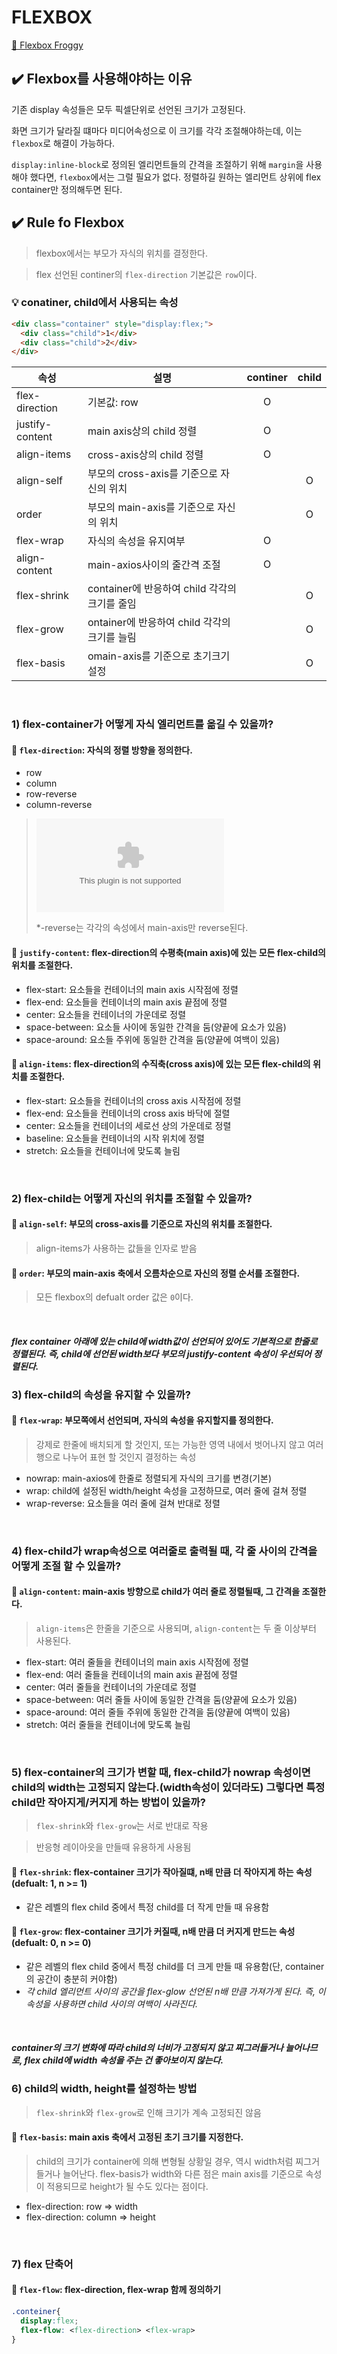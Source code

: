 # FLEXBOX
[🐸 Flexbox Froggy](https://flexboxfroggy.com/#ko)

## ✔️ Flexbox를 사용해야하는 이유
기존 display 속성들은 모두 픽셀단위로 선언된 크기가 고정된다.

화면 크기가 달라질 떄마다 미디어속성으로 이 크기를 각각 조절해야하는데, 이는 `flexbox`로 해결이 가능하다.

`display:inline-block`로 정의된 엘리먼트들의 간격을 조절하기 위해 `margin`을 사용해야 했다면, `flexbox`에서는 그럴 필요가 없다. 정렬하길 원하는 엘리먼트 상위에 flex container만 정의해두면 된다.

## ✔️ Rule fo Flexbox
> flexbox에서는 부모가 자식의 위치를 결정한다.

> flex 선언된 continer의 `flex-direction` 기본값은 `row`이다.

### 💡 conatiner, child에서 사용되는 속성
```html
<div class="container" style="display:flex;">
  <div class="child">1</div>
  <div class="child">2</div>
</div>
```
|속성|설명|continer| child |
|---|---|:---:|:---:|
|flex-direction|기본값: row|O||
|justify-content|main axis상의 child 정렬|O||
|align-items|cross-axis상의 child 정렬|O||
|align-self|부모의 cross-axis를 기준으로 자신의 위치|  |O|
|order|부모의 main-axis를 기준으로 자신의 위치|  |O|
|flex-wrap|자식의 속성을 유지여부|O||
|align-content|main-axios사이의 줄간격 조절|O||
|flex-shrink|container에 반응하여 child 각각의 크기를 줄임||O|
|flex-grow|ontainer에 반응하여 child 각각의 크기를 늘림||O|
|flex-basis|omain-axis를 기준으로 초기크기 설정||O|

<br />

### 1) flex-container가 어떻게 자식 엘리먼트를 옮길 수 있을까?
#### 🐸 **`flex-direction`**: 자식의 정렬 방향을 정의한다.
- row
- column
- row-reverse
- column-reverse

> ![flex axis](https://samanthaming.gumlet.io/flexbox30/4-flexbox-axes.jpg.gz?format=auto)
> 
> *-reverse는 각각의 속성에서 main-axis만 reverse된다.

#### 🐸 **`justify-content`**: flex-direction의 수평축(main axis)에 있는 모든 flex-child의 위치를 조절한다.
- flex-start: 요소들을 컨테이너의 main axis 시작점에 정렬
- flex-end: 요소들을 컨테이너의 main axis 끝점에 정렬
- center: 요소들을 컨테이너의 가운데로 정렬
- space-between: 요소들 사이에 동일한 간격을 둠(양끝에 요소가 있음)
- space-around: 요소들 주위에 동일한 간격을 둠(양끝에 여백이 있음)

#### 🐸 **`align-items`**: flex-direction의 수직축(cross axis)에 있는 모든 flex-child의 위치를 조절한다.
- flex-start: 요소들을 컨테이너의 cross axis 시작점에 정렬
- flex-end: 요소들을 컨테이너의 cross axis 바닥에 절렬
- center: 요소들을 컨테이너의 세로선 상의 가운데로 정렬
- baseline: 요소들을 컨테이너의 시작 위치에 정렬
- stretch: 요소들을 컨테이너에 맞도록 늘림

<br />

### 2) flex-child는 어떻게 자신의 위치를 조절할 수 있을까?
#### 🐸 **`align-self`**: 부모의 cross-axis를 기준으로 자신의 위치를 조절한다.
> align-items가 사용하는 값들을 인자로 받음

#### 🐸 **`order`**: 부모의 main-axis 축에서 오름차순으로 자신의 정렬 순서를 조절한다.
> 모든 flexbox의 defualt order 값은 `0`이다.

<br />

#### ***flex container 아래에 있는 child에 width값이 선언되어 있어도 기본적으로 한줄로 정렬된다. 즉, child에 선언된 width보다 부모의 justify-content 속성이 우선되어 정렬된다.***

### 3) flex-child의 속성을 유지할 수 있을까?
#### 🐸 **`flex-wrap`**: 부모쪽에서 선언되며, 자식의 속성을 유지할지를 정의한다.
> 강제로 한줄에 배치되게 할 것인지, 또는 가능한 영역 내에서 벗어나지 않고 여러행으로 나누어 표현 할 것인지 결정하는 속성
- nowrap: main-axios에 한줄로 정렬되게 자식의 크기를 변경(기본)
- wrap: child에 설정된 width/height 속성을 고정하므로, 여러 줄에 걸쳐 정렬
- wrap-reverse: 요소들을 여러 줄에 걸쳐 반대로 정렬

<br />

### 4) flex-child가 wrap속성으로 여러줄로 출력될 때, **각 줄 사이의 간격**을 어떻게 조절 할 수 있을까?
#### 🐸 **`align-content`**: main-axis 방향으로 child가 여러 줄로 정렬될때, 그 간격을 조절한다.
> `align-items`은 한줄을 기준으로 사용되며, `align-content`는 두 줄 이상부터 사용된다.

- flex-start: 여러 줄들을 컨테이너의 main axis 시작점에 정렬
- flex-end: 여러 줄들을 컨테이너의 main axis 끝점에 정렬
- center: 여러 줄들을 컨테이너의 가운데로 정렬
- space-between: 여러 줄들 사이에 동일한 간격을 둠(양끝에 요소가 있음)
- space-around: 여러 줄들 주위에 동일한 간격을 둠(양끝에 여백이 있음)
- stretch: 여러 줄들을 컨테이너에 맞도록 늘림

<br />

### 5) flex-container의 크기가 변할 때, flex-child가 nowrap 속성이면 child의 width는 고정되지 않는다.(width속성이 있더라도) 그렇다면 특정 child만 작아지게/커지게 하는 방법이 있을까?

> `flex-shrink`와 `flex-grow`는 서로 반대로 작용

> 반응형 레이아읏을 만들때 유용하게 사용됨

#### 🐸 **`flex-shrink`**: flex-container 크기가 작아질떄, n배 만큼 더 작아지게 하는 속성(defualt: 1, n >= 1)
- 같은 레벨의 flex child 중에서 특정 child를 더 작게 만들 때 유용함

#### 🐸 **`flex-grow`**: flex-container 크기가 커질때, n배 만큼 더 커지게 만드는 속성(defualt: 0, n >= 0)
- 같은 레벨의 flex child 중에서 특정 child를 더 크게 만들 때 유용함(단, container의 공간이 충분히 커야함)
- *각 child 엘리먼트 사이의 공간을 flex-glow 선언된 n배 만큼 가져가게 된다. 즉, 이 속성을 사용하면 child 사이의 여백이 사라진다.*

<br />

#### ***container의 크기 변화에 따라 child의 너비가 고정되지 않고 찌그러들거나 늘어나므로, flex child에 width 속성을 주는 건 좋아보이지 않는다.***

### 6) child의 width, height를 설정하는 방법
> `flex-shrink`와 `flex-grow`로 인해 크기가 계속 고정되진 않음

#### 🐸 **`flex-basis`**: main axis 축에서 고정된 초기 크기를 지정한다.
> child의 크기가 container에 의해 변형될 상황일 경우, 역시 width처럼 찌그거들거나 늘어난다. flex-basis가 width와 다른 점은 main axis를 기준으로 속성이 적용되므로 height가 될 수도 있다는 점이다.
- flex-direction: row => width
- flex-direction: column => height

<br />

### 7) flex 단축어
#### 🐸 `flex-flow`: flex-direction, flex-wrap 함께 정의하기
```css
.conteiner{
  display:flex;
  flex-flow: <flex-direction> <flex-wrap>
}
```

